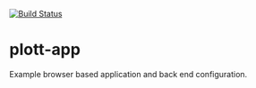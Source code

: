 [![Build Status](https://travis-ci.org/Plott/plott-app.svg)](https://travis-ci.org/Plott/plott-app)

# plott-app
Example browser based application and back end configuration.
